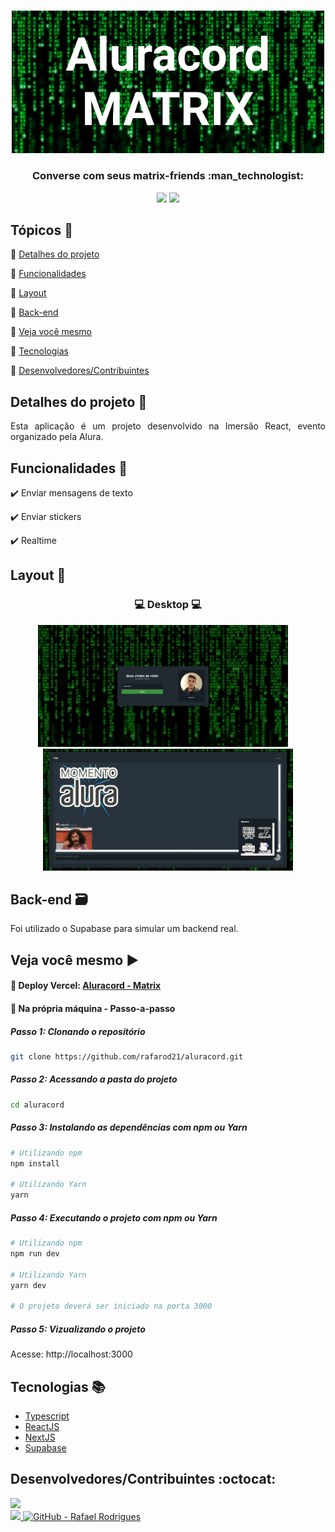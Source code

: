 <p align="center">
  <br>
  <Img src="https://github.com/rafarod21/aluracord/blob/main/.github/logo.png" width=500/>
  
  <h3 align="center"> Converse com seus matrix-friends :man_technologist: </h3>
  
  <p align="center">
    <img src="https://img.shields.io/static/v1?label=Status&message=Conclu%C3%ADdo&color=brightgreen&style=flat&labelColor=3E3E3E">
    <img src="https://img.shields.io/static/v1?message=Imers%C3%A3oReact&label=ReactJS&color=informational&style=flat&logo=react&labelColor=021026">
  </p>
</p>

## Tópicos :scroll:

:small_blue_diamond: [Detalhes do projeto](#detalhes-do-projeto-memo)

:small_blue_diamond: [Funcionalidades](#funcionalidades-stars)

:small_blue_diamond: [Layout](#layout-milky_way)

:small_blue_diamond: [Back-end](#back-end-card_file_box)

:small_blue_diamond: [Veja você mesmo](#veja-você-mesmo-arrow_forward)

:small_blue_diamond: [Tecnologias](#tecnologias-books)

:small_blue_diamond: [Desenvolvedores/Contribuintes](#desenvolvedorescontribuintes-octocat)

## Detalhes do projeto :memo:

<p align="justify">
Esta aplicação é um projeto desenvolvido na Imersão React, evento organizado pela Alura. 
</p>

## Funcionalidades :stars:

✔️ Enviar mensagens de texto

✔️ Enviar stickers

✔️ Realtime

## Layout :milky_way:

<h3 align="center">
  💻 Desktop 💻
</h3>
<p align="center" justify="">
    <Img src="https://github.com/rafarod21/aluracord/blob/main/.github/homePage.jpeg" width=400> &nbsp; &nbsp;
    <Img src="https://github.com/rafarod21/aluracord/blob/main/.github/chatPage.jpeg" width=400>
</p>

## Back-end :card_file_box:

Foi utilizado o Supabase para simular um backend real.

## Veja você mesmo :arrow_forward:

#### :small_blue_diamond: Deploy Vercel: [Aluracord - Matrix](https://aluracord-three-tan.vercel.app/)

#### :small_blue_diamond: Na própria máquina - Passo-a-passo
    
##### Passo 1: Clonando o repositório
```bash
git clone https://github.com/rafarod21/aluracord.git
```
    
##### Passo 2: Acessando a pasta do projeto
```bash
cd aluracord
```
    
##### Passo 3: Instalando as dependências com npm ou Yarn
```bash
# Utilizando npm
npm install

# Utilizando Yarn
yarn
```
    
##### Passo 4: Executando o projeto com npm ou Yarn
```bash
# Utilizando npm
npm run dev

# Utilizando Yarn
yarn dev
  
# O projeto deverá ser iniciado na porta 3000
```

##### Passo 5: Vizualizando o projeto
Acesse: http://localhost:3000

## Tecnologias :books:
    
- [Typescript](https://www.typescriptlang.org)
- [ReactJS](https://pt-br.reactjs.org)
- [NextJS](https://nextjs.org)
- [Supabase](https://supabase.com/)
    
## Desenvolvedores/Contribuintes :octocat:

<img src="https://avatars0.githubusercontent.com/u/39251153?s=460&u=b18964e9a5e2c3c1ef9bc74ae8c35b11095c841b&v=4" width=115><br>
<a aria-label="LinkedIn - Rafael Rodrigues" href="https://www.linkedin.com/in/rafael-montrezol-942a60170">
    <img src="https://img.shields.io/static/v1?logo=linkedin&label=LinkedIn&message=Rafael%20Rodrigues&color=00A0DC&style=flat&labelColor=0077B5"> 
</a>
<a aria-label="GitHub - Rafael Rodrigues" href="https://github.com/rafarod21">
    <img alt="GitHub - Rafael Rodrigues" src="https://img.shields.io/static/v1?logo=github&label=GitHub&message=Rafael%20Rodrigues&color=2FBB4F&style=flat&labelColor=211F1F"></img>
</a>
